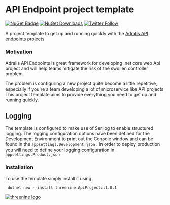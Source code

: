 # API Endpoint project template
[![NuGet Badge](https://buildstats.info/nuget/threenine.ApiProject)](https://www.nuget.org/packages/threenine.ApiProject/) [![NuGet Downloads](http://img.shields.io/nuget/dt/threenine.ApiProject.svg?style=flat)](https://www.nuget.org/packages/threenine.ApiProject/)  [![Twitter Follow](https://img.shields.io/twitter/follow/threenine39.svg?style=social?maxAge=2592000)](https://twitter.com/threenine39)

A project template to get up and running quickly with the [Adralis API endpoints](https://github.com/ardalis/ApiEndpoints "ASP.NET Core API Endpoints") projects 

### Motivation

Adralis APi Endpoints is great framework for developing .net core web Api project and will help teams mitigate the risk of the swollen controller problem.

The problem is configuring a new project quite become a little repetitive, especially if you're a team developing a lot of microservice like API projects. This project template aims to provide
everything you need to get up and running quickly.


## Logging
The template is configured to make use of Serilog to enable structured logging. The logging configuration options have been defined for the Development Environment to print out the Console window
and can be found in the `appsettings.Development.json`  . In order to deploy production you will need to define your logging configuration in `appsettings.Product.json`

### Installation
To use the template simply install it using
```text
 dotnet new --install threenine.ApiProject::1.0.1
 ```

[![threenine logo](http://static.threenine.co.uk/img/github_footer.png)](https://threenine.co.uk/)